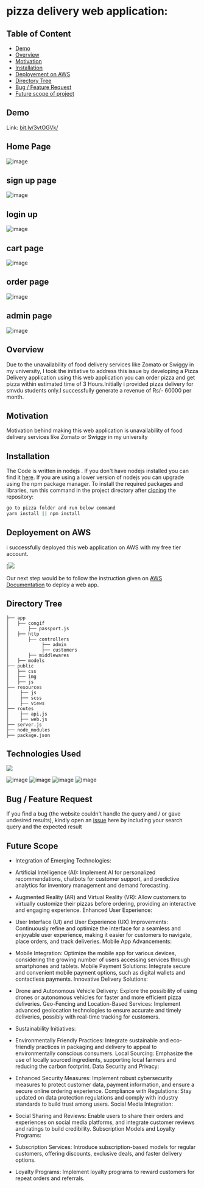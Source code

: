 # pizza delivery web application: 

## Table of Content
  * [Demo](#demo)
  * [Overview](#overview)
  * [Motivation](#motivation)
  * [Installation](#installation)
  * [Deployement on AWS](#deployement-on-AWS)
  * [Directory Tree](#directory-tree)
  * [Bug / Feature Request](#bug---feature-request)
  * [Future scope of project](#future-scope)


## Demo
Link: [bit.ly/3vtOGVk/](bit.ly/3vtOGVk/)
## Home Page
![image](https://github.com/AmanMalviya22/pizza/assets/94959490/fd1a4948-de75-4289-88b3-6994781fe250)

## sign up page
![image](https://github.com/AmanMalviya22/pizza/assets/94959490/f07c7211-0149-40fc-9b1f-c491d65ea561)

## login up
![image](https://github.com/AmanMalviya22/pizza/assets/94959490/e5871a6e-baa7-4bca-9f55-b1a14f2203cc)


## cart page
![image](https://github.com/AmanMalviya22/pizza/assets/94959490/e9cfb383-ffc6-43ed-8488-5850d781ed75)


## order page
![image](https://github.com/AmanMalviya22/pizza/assets/94959490/19885974-9c21-41c3-b151-6e61eea3ba5b)


## admin page
![image](https://github.com/AmanMalviya22/pizza/assets/94959490/3a97f5d6-8c5c-47b9-80a4-752c3f2eef2f)

## Overview
Due to the unavailability of food delivery services like Zomato or Swiggy in my university, I took the initiative to address this issue by developing a Pizza Delivery application using this web application you can order pizza and get pizza within estimated time of 3 Hours.Initially i provided pizza delivery for smvdu students only.I successfully generate a revenue of Rs/- 60000 per month.

## Motivation
Motivation behind making this web application is unavailability of food delivery services like Zomato or Swiggy in my university

## Installation
The Code is written in nodejs . If you don't have nodejs installed you can find it [here](https://nodejs.org/en/). If you are using a lower version of nodejs you can upgrade using the npm  package manager. To install the required packages and libraries, run this command in the project directory after [cloning](https://github.com/AmanMalviya22/pizza/) the repository:
```bash
go to pizza folder and run below command
yarn install || npm install
```

## Deployement on AWS
i successfully deployed this web application on AWS with my free tier account.

[![](bit.ly/3vtOGVk)

Our next step would be to follow the instruction given on [AWS Documentation](httsps://www.aws.amazon.com) to deploy a web app.

## Directory Tree 
```
├── app 
│   ├── congif
│       ├── passport.js
│   ├── http
│       ├── controllers
│            ├── admin
│            ├── customers
│       ├── middlewares
│   ├── models
├── public
│   ├── css
│   ├── img
│   ├── js
├── resources
│    ├── js
│    ├── scss
│    ├── views
├── routes
│    ├── api.js
│    ├── web.js
├── server.js
├── node_modules
├── package.json

```

## Technologies Used

![](![image](https://github.com/AmanMalviya22/pizza/assets/94959490/3a13cf8b-fc80-4805-b89c-874ecb5434af)
)

![image](https://github.com/AmanMalviya22/pizza/assets/94959490/9f97d346-c467-4734-8a04-6f990a04ac9a)
![image](https://github.com/AmanMalviya22/pizza/assets/94959490/ec974543-fd8c-4901-b47d-4e80a2fb9f3e)
![image](https://github.com/AmanMalviya22/pizza/assets/94959490/5b857f90-0d2d-456a-8f73-a03d842f0619)
![image](https://github.com/AmanMalviya22/pizza/assets/94959490/5ff330f6-63e6-4d4f-ace6-63c0aba0361b)






## Bug / Feature Request

If you find a bug (the website couldn't handle the query and / or gave undesired results), kindly open an [issue](https://github.com/AmanMalviya22/pizza) here by including your search query and the expected result

## Future Scope

* Integration of Emerging Technologies:

* Artificial Intelligence (AI): Implement AI for personalized recommendations, chatbots for customer support, and predictive analytics for inventory management and demand forecasting.
* Augmented Reality (AR) and Virtual Reality (VR): Allow customers to virtually customize their pizzas before ordering, providing an interactive and engaging experience.
Enhanced User Experience:

* User Interface (UI) and User Experience (UX) Improvements: Continuously refine and optimize the interface for a seamless and enjoyable user experience, making it easier for customers to navigate, place orders, and track deliveries.
Mobile App Advancements:

* Mobile Integration: Optimize the mobile app for various devices, considering the growing number of users accessing services through smartphones and tablets.
Mobile Payment Solutions: Integrate secure and convenient mobile payment options, such as digital wallets and contactless payments.
Innovative Delivery Solutions:

* Drone and Autonomous Vehicle Delivery: Explore the possibility of using drones or autonomous vehicles for faster and more efficient pizza deliveries.
Geo-Fencing and Location-Based Services: Implement advanced geolocation technologies to ensure accurate and timely deliveries, possibly with real-time tracking for customers.
* Sustainability Initiatives:

* Environmentally Friendly Practices: Integrate sustainable and eco-friendly practices in packaging and delivery to appeal to environmentally conscious consumers.
Local Sourcing: Emphasize the use of locally sourced ingredients, supporting local farmers and reducing the carbon footprint.
Data Security and Privacy:

* Enhanced Security Measures: Implement robust cybersecurity measures to protect customer data, payment information, and ensure a secure online ordering experience.
Compliance with Regulations: Stay updated on data protection regulations and comply with industry standards to build trust among users.
Social Media Integration:

* Social Sharing and Reviews: Enable users to share their orders and experiences on social media platforms, and integrate customer reviews and ratings to build credibility.
Subscription Models and Loyalty Programs:

* Subscription Services: Introduce subscription-based models for regular customers, offering discounts, exclusive deals, and faster delivery options.
* Loyalty Programs: Implement loyalty programs to reward customers for repeat orders and referrals.
 

